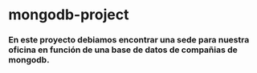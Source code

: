 # mongodb-project

### En este proyecto debiamos encontrar una sede para nuestra oficina en función de una base de datos de compañias de mongodb.